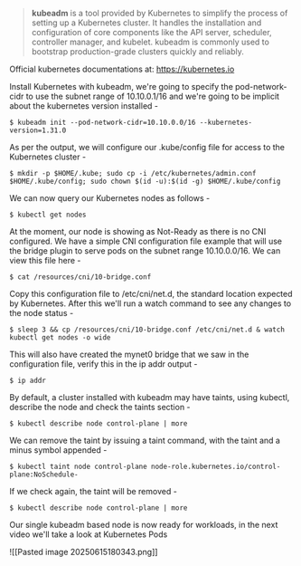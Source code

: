 >**kubeadm** is a tool provided by Kubernetes to simplify the process of setting up a Kubernetes cluster. It handles the installation and configuration of core components like the API server, scheduler, controller manager, and kubelet. kubeadm is commonly used to bootstrap production-grade clusters quickly and reliably.

Official kubernetes documentations at: https://kubernetes.io 

Install Kubernetes with kubeadm, we're going to specify the pod-network-cidr to use the subnet range of 10.10.0.1/16 and we're going to be implicit about the kubernetes version installed -

`$ kubeadm init --pod-network-cidr=10.10.0.0/16 --kubernetes-version=1.31.0`

As per the output, we will configure our .kube/config file for access to the Kubernetes cluster -

`$ mkdir -p $HOME/.kube; sudo cp -i /etc/kubernetes/admin.conf $HOME/.kube/config; sudo chown $(id -u):$(id -g) $HOME/.kube/config`

We can now query our Kubernetes nodes as follows -

`$ kubectl get nodes`

At the moment, our node is showing as Not-Ready as there is no CNI configured. We have a simple CNI configuration file example that will use the bridge plugin to serve pods on the subnet range 10.10.0.0/16. We can view this file here -

`$ cat /resources/cni/10-bridge.conf`

Copy this configuration file to /etc/cni/net.d, the standard location expected by Kubernetes. After this we'll run a watch command to see any changes to the node status -

`$ sleep 3 && cp /resources/cni/10-bridge.conf /etc/cni/net.d & watch kubectl get nodes -o wide`

This will also have created the mynet0 bridge that we saw in the configuration file, verify this in the ip addr output -

`$ ip addr`

By default, a cluster installed with kubeadm may have taints, using kubectl, describe the node and check the taints section -

`$ kubectl describe node control-plane | more`

We can remove the taint by issuing a taint command, with the taint and a minus symbol appended -

`$ kubectl taint node control-plane node-role.kubernetes.io/control-plane:NoSchedule-`

If we check again, the taint will be removed -

`$ kubectl describe node control-plane | more`

Our single kubeadm based node is now ready for workloads, in the next video we'll take a look at Kubernetes Pods

![[Pasted image 20250615180343.png]]